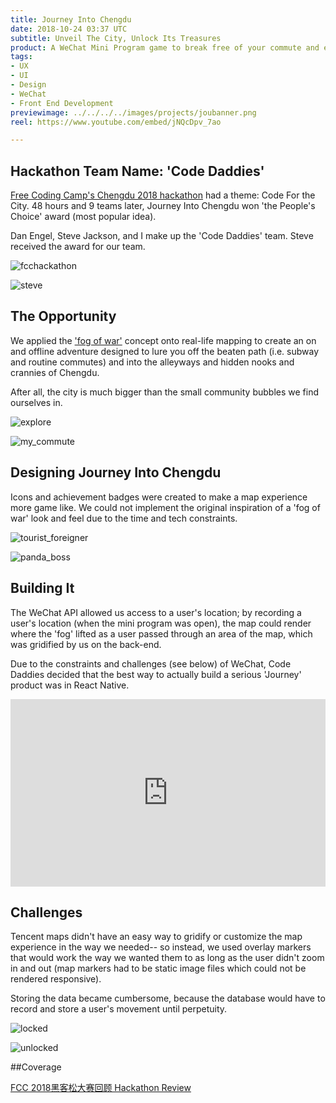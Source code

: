 ```yaml
---
title: Journey Into Chengdu
date: 2018-10-24 03:37 UTC
subtitle: Unveil The City, Unlock Its Treasures
product: A WeChat Mini Program game to break free of your commute and explore Chengdu.
tags:
- UX
- UI
- Design
- WeChat
- Front End Development
previewimage: ../../../../images/projects/joubanner.png
reel: https://www.youtube.com/embed/jNQcDpv_7ao

---
```

## Hackathon Team Name: 'Code Daddies'

[Free Coding Camp's Chengdu 2018 hackathon](https://mp.weixin.qq.com/s/x5X7dCA_kdx_tkw4XcniNA) had a theme: Code For the City. 48 hours and 9 teams later, Journey Into Chengdu won 'the People's Choice' award (most popular idea).

Dan Engel, Steve Jackson, and I make up the 'Code Daddies' team. Steve received the award for our team.

![fcchackathon](../images/projects/journey_1.png)

![steve](../images/projects/journey_8.jpeg)

## The Opportunity

We applied the ['fog of war'](https://en.wikipedia.org/wiki/Fog_of_war#In_video_games) concept onto real-life mapping to create an on and offline adventure designed to lure you off the beaten path (i.e. subway and routine commutes) and into the alleyways and hidden nooks and crannies of Chengdu.

After all, the city is much bigger than the small community bubbles we find ourselves in.

![explore](../images/projects/journey_3.png)

![my_commute](../images/projects/journey_2.png)

## Designing Journey Into Chengdu

Icons and achievement badges were created to make a map experience more game like. We could not implement the original inspiration of a 'fog of war' look and feel due to the time and tech constraints.

![tourist_foreigner](../images/projects/journey_4.png)

![panda_boss](../images/projects/journey_5.png)

## Building It

The WeChat API allowed us access to a user's location; by recording a user's location (when the mini program was open), the map could render where the 'fog' lifted as a user passed through an area of the map, which was gridified by us on the back-end.

Due to the constraints and challenges (see below) of WeChat, Code Daddies decided that the best way to actually build a serious 'Journey' product was in React Native.

<iframe width="100%" height="300px" style="margin: 0 auto" src="https://www.youtube.com/embed/jNQcDpv_7ao" frameborder="0" allow="autoplay; encrypted-media" allowfullscreen></iframe>

## Challenges

Tencent maps didn't have an easy way to gridify or customize the map experience in the way we needed-- so instead, we used overlay markers that would work the way we wanted them to as long as the user didn't zoom in and out (map markers had to be static image files which could not be rendered responsive).

Storing the data became cumbersome, because the database would have to record and store a user's movement until perpetuity.

![locked](../images/projects/journey_6.png)

![unlocked](../images/projects/journey_7.png)

##Coverage

[FCC 2018黑客松大赛回顾 Hackathon Review](https://mp.weixin.qq.com/s/x5X7dCA_kdx_tkw4XcniNA)

